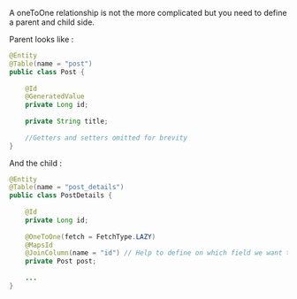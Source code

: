 A oneToOne relationship is not the more complicated but you need to define a parent and child side.

Parent looks like :
```java
@Entity
@Table(name = "post")
public class Post {
 
    @Id
    @GeneratedValue
    private Long id;
 
    private String title;
 
    //Getters and setters omitted for brevity
}
```

And the child :
```java
@Entity
@Table(name = "post_details")
public class PostDetails {
 
    @Id
    private Long id;
 
    @OneToOne(fetch = FetchType.LAZY)
    @MapsId
    @JoinColumn(name = "id") // Help to define on which field we want to map our foreign key (depend of the name of the postdetail id. Othewise will be post_id)
    private Post post;
 
    ...
}
```